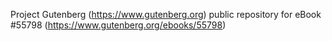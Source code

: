 Project Gutenberg (https://www.gutenberg.org) public repository for
eBook #55798 (https://www.gutenberg.org/ebooks/55798)
